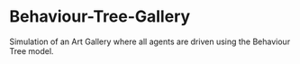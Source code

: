 # Behaviour-Tree-Gallery
 Simulation of an Art Gallery where all agents are driven using the Behaviour Tree model.
